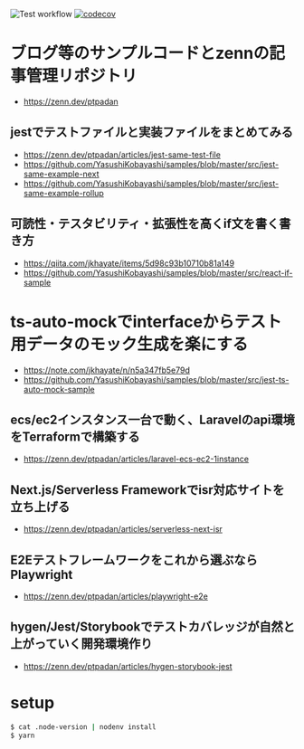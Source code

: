 ![Test workflow](https://github.com/YasushiKobayashi/samples/workflows/Test%20workflow/badge.svg)
[![codecov](https://codecov.io/gh/YasushiKobayashi/samples/branch/master/graph/badge.svg)](https://codecov.io/gh/YasushiKobayashi/samples)

# ブログ等のサンプルコードとzennの記事管理リポジトリ

- https://zenn.dev/ptpadan

## jestでテストファイルと実装ファイルをまとめてみる
- https://zenn.dev/ptpadan/articles/jest-same-test-file
- https://github.com/YasushiKobayashi/samples/blob/master/src/jest-same-example-next
- https://github.com/YasushiKobayashi/samples/blob/master/src/jest-same-example-rollup

## 可読性・テスタビリティ・拡張性を高くif文を書く書き方
- https://qiita.com/jkhayate/items/5d98c93b10710b81a149
- https://github.com/YasushiKobayashi/samples/blob/master/src/react-if-sample

# ts-auto-mockでinterfaceからテスト用データのモック生成を楽にする
- https://note.com/jkhayate/n/n5a347fb5e79d
- https://github.com/YasushiKobayashi/samples/blob/master/src/jest-ts-auto-mock-sample

## ecs/ec2インスタンス一台で動く、Laravelのapi環境をTerraformで構築する
- https://zenn.dev/ptpadan/articles/laravel-ecs-ec2-1instance

## Next.js/Serverless Frameworkでisr対応サイトを立ち上げる
- https://zenn.dev/ptpadan/articles/serverless-next-isr

## E2Eテストフレームワークをこれから選ぶならPlaywright
- https://zenn.dev/ptpadan/articles/playwright-e2e

## hygen/Jest/Storybookでテストカバレッジが自然と上がっていく開発環境作り
- https://zenn.dev/ptpadan/articles/hygen-storybook-jest

# setup

```bash
$ cat .node-version | nodenv install
$ yarn
```
